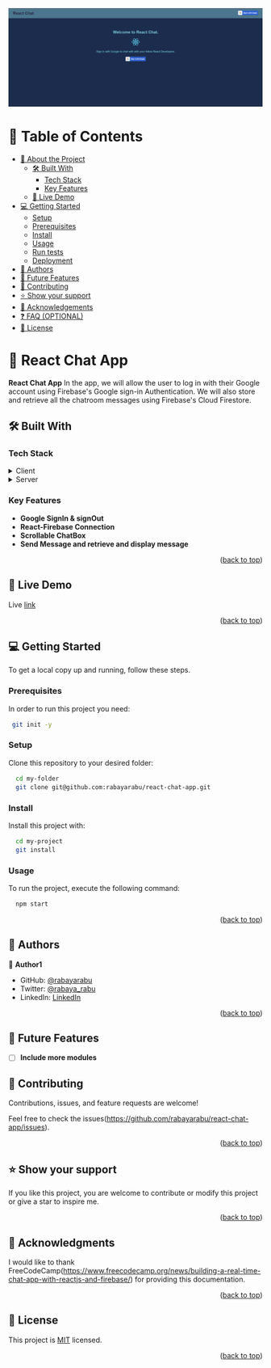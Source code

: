<img src="./src/img/featureImg.png" alt="featureImg"></img>
# 📗 Table of Contents

- [📖 About the Project](#about-project)
  - [🛠 Built With](#built-with)
    - [Tech Stack](#tech-stack)
    - [Key Features](#key-features)
  - [🚀 Live Demo](#live-demo)
- [💻 Getting Started](#getting-started)
  - [Setup](#setup)
  - [Prerequisites](#prerequisites)
  - [Install](#install)
  - [Usage](#usage)
  - [Run tests](#run-tests)
  - [Deployment](#triangular_flag_on_post-deployment)
- [👥 Authors](#authors)
- [🔭 Future Features](#future-features)
- [🤝 Contributing](#contributing)
- [⭐️ Show your support](#support)
- [🙏 Acknowledgements](#acknowledgements)
- [❓ FAQ (OPTIONAL)](#faq)
- [📝 License](#license)

<!-- PROJECT DESCRIPTION -->

# 📖 React Chat App <a name="about-project"></a>


**React Chat App** In the app, we will allow the user to log in with their Google account using Firebase's Google sign-in Authentication. We will also store and retrieve all the chatroom messages using Firebase's Cloud Firestore.

## 🛠 Built With <a name="built-with"></a>

### Tech Stack <a name="tech-stack"></a>

<details>
  <summary>Client</summary>
  <ul>
    <li><a href="https://react.dev/">React</a></li>
  </ul>
</details>

<details>
  <summary>Server</summary>
  <ul>
    <li><a href="https://console.firebase.google.com/">Firebase</a></li>
  </ul>
</details>


<!-- Features -->

### Key Features <a name="key-features"></a>


- **Google SignIn & signOut**
- **React-Firebase Connection**
- **Scrollable ChatBox**
- **Send Message and retrieve and display message**

<p align="right">(<a href="#readme-top">back to top</a>)</p>


## 🚀 Live Demo <a name="live-demo"></a>

Live <a href="https://chatbox-66dl.onrender.com/">link</a>


<p align="right">(<a href="#readme-top">back to top</a>)</p>

<!-- GETTING STARTED -->

## 💻 Getting Started <a name="getting-started"></a>


To get a local copy up and running, follow these steps.

### Prerequisites

In order to run this project you need:



```sh
 git init -y
```

### Setup

Clone this repository to your desired folder:


```sh
  cd my-folder
  git clone git@github.com:rabayarabu/react-chat-app.git
```

### Install

Install this project with:


```sh
  cd my-project
  git install
```

### Usage

To run the project, execute the following command:



```sh
  npm start
```

<p align="right">(<a href="#readme-top">back to top</a>)</p>

<!-- AUTHORS -->

## 👥 Authors <a name="authors"></a>


👤 **Author1**

- GitHub: [@rabayarabu](https://github.com/githubhandle)
- Twitter: [@rabaya_rabu](https://twitter.com/twitterhandle)
- LinkedIn: [LinkedIn](https://linkedin.com/in/rabaya-rabu-142721169/)


<p align="right">(<a href="#readme-top">back to top</a>)</p>

<!-- FUTURE FEATURES -->

## 🔭 Future Features <a name="future-features"></a>


- [ ] **Include more modules**


## 🤝 Contributing <a name="contributing"></a>

Contributions, issues, and feature requests are welcome!

Feel free to check the issues(https://github.com/rabayarabu/react-chat-app/issues).

<p align="right">(<a href="#readme-top">back to top</a>)</p>

<!-- SUPPORT -->

## ⭐️ Show your support <a name="support"></a>


If you like this project, you are welcome to contribute or modify this project or give a star to inspire me.

<p align="right">(<a href="#readme-top">back to top</a>)</p>

<!-- ACKNOWLEDGEMENTS -->

## 🙏 Acknowledgments <a name="acknowledgements"></a>


I would like to thank FreeCodeCamp(https://www.freecodecamp.org/news/building-a-real-time-chat-app-with-reactjs-and-firebase/) for providing this documentation.

<p align="right">(<a href="#readme-top">back to top</a>)</p>

<!-- LICENSE -->

## 📝 License <a name="license"></a>

This project is [MIT](./LICENSE) licensed.

<p align="right">(<a href="#readme-top">back to top</a>)</p>
